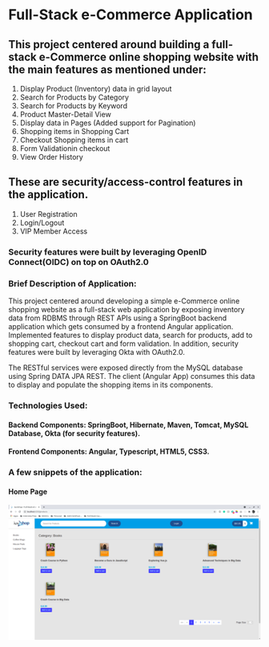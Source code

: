 # Full-Stack e-Commerce Application

## This project centered around building a full-stack e-Commerce online shopping website with the main features as mentioned under: 

1. Display Product (Inventory) data in grid layout
2. Search for Products by Category
3. Search for Products by Keyword
4. Product Master-Detail View
5. Display data in Pages (Added support for Pagination)
6. Shopping items in Shopping Cart
7. Checkout Shopping items in cart
8. Form Validationin checkout
9. View Order History


## These are security/access-control features in the application. 
1. User Registration
2. Login/Logout
3. VIP Member Access

### Security features were built by leveraging OpenID Connect(OIDC) on top on OAuth2.0

### Brief Description of Application:

This project centered around developing a simple e-Commerce online shopping website as a full-stack web application by exposing inventory data from RDBMS through REST APIs using a SpringBoot backend application which gets consumed by a frontend Angular application. Implemented features to display product data, search for products, add to shopping cart, checkout cart and form validation. In addition, security features were built by leveraging Okta with OAuth2.0.

The RESTful services were exposed directly from the MySQL database using Spring DATA JPA REST. The client (Angular App) consumes this data to display and populate the shopping items in its components.


### Technologies Used: 
#### Backend Components: SpringBoot, Hibernate, Maven, Tomcat, MySQL Database, Okta (for security features).
#### Frontend Components: Angular, Typescript, HTML5, CSS3.

### A few snippets of the application: 
#### Home Page
![Home_Page](https://github.com/animeshpaul91/Spring-and-Hibernate-Masterclass/blob/main/Full_Stack_with_SpringBoot_and_Angular/eCommerce-Project/snaps/sample-1.png?raw=true)

